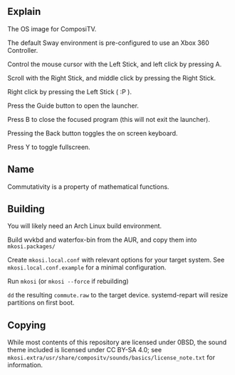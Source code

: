 ## Explain
The OS image for ComposiTV.

The default Sway environment is pre-configured to use an Xbox 360 Controller.

Control the mouse cursor with the Left Stick, and left click by pressing A.

Scroll with the Right Stick, and middle click by pressing the Right Stick.

Right click by pressing the Left Stick ( :P ).

Press the Guide button to open the launcher.

Press B to close the focused program (this will not exit the launcher).

Pressing the Back button toggles the on screen keyboard.

Press Y to toggle fullscreen.

## Name
Commutativity is a property of mathematical functions.

## Building
You will likely need an Arch Linux build environment.

Build wvkbd and waterfox-bin from the AUR,
and copy them into `mkosi.packages/`

Create `mkosi.local.conf` with relevant options for your target system.
See `mkosi.local.conf.example` for a minimal configuration.

Run `mkosi` (or `mkosi --force` if rebuilding)

`dd` the resulting `commute.raw` to the target device.
systemd-repart will resize partitions on first boot.

## Copying
While most contents of this repository are licensed under 0BSD, the sound theme included is licensed under CC BY-SA 4.0; see `mkosi.extra/usr/share/compositv/sounds/basics/license_note.txt` for information.
